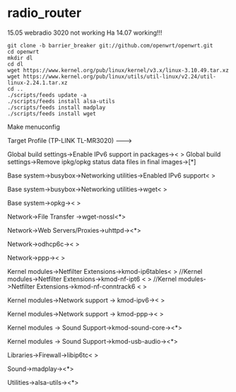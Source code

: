 # radio_router
15.05 webradio 3020 not working
На 14.07 working!!!
```
git clone -b barrier_breaker git://github.com/openwrt/openwrt.git
cd openwrt
mkdir dl
cd dl
wget https://www.kernel.org/pub/linux/kernel/v3.x/linux-3.10.49.tar.xz
wget https://www.kernel.org/pub/linux/utils/util-linux/v2.24/util-linux-2.24.1.tar.xz
cd ..
./scripts/feeds update -a
./scripts/feeds install alsa-utils 
./scripts/feeds install madplay 
./scripts/feeds install wget

```
Make menuconfig

Target Profile (TP-LINK TL-MR3020)  --->

Global build settings->Enable IPv6 support in packages->< >
Global build settings->Remove ipkg/opkg status data files in final images->[*]

Base system->busybox->Networking utilities->Enabled IPv6 support< >

Base system->busybox->Networking utilities->wget< >

Base system->opkg->< >

Network->File Transfer ->wget-nossl<*>

Network->Web Servers/Proxies->uhttpd-><*>

Network->odhcp6c->< >

Network->ppp->< >

Kernel modules->Netfilter Extensions->kmod-ip6tables< >
//Kernel modules->Netfilter Extensions->kmod-nf-ipt6 < >
//Kernel modules->Netfilter Extensions->kmod-nf-conntrack6 < >

Kernel modules->Network support -> kmod-ipv6->< >

Kernel modules->Network support -> kmod-ppp->< >

Kernel modules -> Sound Support->kmod-sound-core-><*>

Kernel modules -> Sound Support->kmod-usb-audio-><*>

Libraries->Firewall->libip6tc< >

Sound->madplay-><*>

Utilities->alsa-utils-><*>

